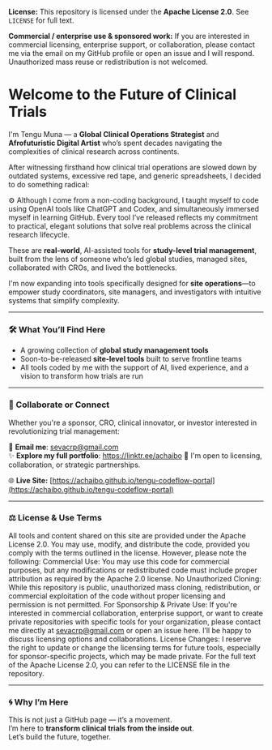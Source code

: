 **License:** This repository is licensed under the **Apache License 2.0**. See `LICENSE` for full text.

**Commercial / enterprise use & sponsored work:** If you are interested in commercial licensing, enterprise support, or collaboration, please contact me via the email on my GitHub profile or open an issue and I will respond. Unauthorized mass reuse or redistribution is not welcomed.




# Welcome to the Future of Clinical Trials

I'm Tengu Muna — a **Global Clinical Operations Strategist** and **Afrofuturistic Digital Artist** who’s spent decades navigating the complexities of clinical research across continents.

After witnessing firsthand how clinical trial operations are slowed down by outdated systems, excessive red tape, and generic spreadsheets, I decided to do something radical:

⚙️ Although I come from a non-coding background, I taught myself to code using OpenAI tools like ChatGPT and Codex, and simultaneously immersed myself in learning GitHub. Every tool I’ve released reflects my commitment to practical, elegant solutions that solve real problems across the clinical research lifecycle.

These are **real-world**, AI-assisted tools for **study-level trial management**, built from the lens of someone who’s led global studies, managed sites, collaborated with CROs, and lived the bottlenecks.

I'm now expanding into tools specifically designed for **site operations**—to empower study coordinators, site managers, and investigators with intuitive systems that simplify complexity.

---

### 🛠️ What You’ll Find Here
- A growing collection of **global study management tools**
- Soon-to-be-released **site-level tools** built to serve frontline teams
- All tools coded by me with the support of AI, lived experience, and a vision to transform how trials are run

---

### 📩 Collaborate or Connect

Whether you're a sponsor, CRO, clinical innovator, or investor interested in revolutionizing trial management:

🔗 **Email me**: sevacrp@gmail.com  
✨ **Explore my full portfolio**: https://linktr.ee/achaibo 
💬 I'm open to licensing, collaboration, or strategic partnerships.

🌐 **Live Site:** [https://achaibo.github.io/tengu-codeflow-portal](https://achaibo.github.io/tengu-codeflow-portal)

---

### ⚖️ License & Use Terms
All tools and content shared on this site are provided under the Apache License 2.0. You may use, modify, and distribute the code, provided you comply with the terms outlined in the license. However, please note the following:
Commercial Use: You may use this code for commercial purposes, but any modifications or redistributed code must include proper attribution as required by the Apache 2.0 license.
No Unauthorized Cloning: While this repository is public, unauthorized mass cloning, redistribution, or commercial exploitation of the code without proper licensing and permission is not permitted.
For Sponsorship & Private Use: If you're interested in commercial collaboration, enterprise support, or want to create private repositories with specific tools for your organization, please contact me directly at sevacrp@gmail.com or open an issue here. I’ll be happy to discuss licensing options and collaborations.
License Changes: I reserve the right to update or change the licensing terms for future tools, especially for sponsor-specific projects, which may be made private.
For the full text of the Apache License 2.0, you can refer to the LICENSE file in the repository.

---

### 🌀 Why I’m Here

This is not just a GitHub page — it’s a movement.  
I’m here to **transform clinical trials from the inside out**.  
Let’s build the future, together.
